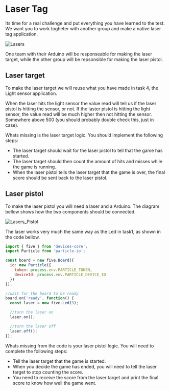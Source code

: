# Laser Tag

Its time for a real challenge and put everything you have learned to the test. We want you to work togheter with another group and make a native laser tag application.

![Lasers](http://www.thehindu.com/multimedia/dynamic/02366/08MP_LAZERTAG1_2366457g.jpg)

One team with their Arduino will be responseable for making the laser target, while the other group will be repsonsible for making the laser pistol.

## Laser target

To make the laser target we will reuse what you have made in task 4, the Light sensor application.

When the laser hits the light sensor the value read will tell us if the laser pistol is hitting the sensor, or not. If the laster pistol is hitting the light sensor, the value read will be much higher then not hitting the sensor. Somewhere above 500 (you should probably double check this, just in case).

Whats missing is the laser target logic. You should implement the following steps:
- The laser target should wait for the laser pistol to tell that the game has started.
- The laser target should then count the amount of hits and misses while the game is running.
- When the laser pistol tells the laser target that the game is over, the final score should be sent back to the laser pistol.  

## Laser pistol

To make the laser pistol you will need a laser and a Arduino. The diagram bellow shows how the two components should be connected.

![Lasers_Pistol](https://static.bocoup.com/blog/laser-intrusion-breadboard.png?_ga=1.102770181.408851207.1455559182)

The laser works very much the same way as the Led in task1, as shown in the code bellow.

```js
import { five } from 'devices-core';
import Particle from 'particle-io';

const board = new five.Board({
  io: new Particle({
    token: process.env.PARTICLE_TOKEN,
    deviceId: process.env.PARTICLE_DEVICE_ID
  })
});

//wait for the board to be ready
board.on('ready', function() {
  const laser = new five.Led(9);

  //turn the laser on
  laser.on();

  //turn the laser off
  laser.off();
});
```

Whats missing from the code is your laser pistol logic.
You will need to complete the following steps:

- Tell the laser target that the game is started.
- When you decide the game has ended, you will need to tell the laser target to stop counting the score.
- You need to receive the score from the laser target and print the final score to know how well the game went.

` `

